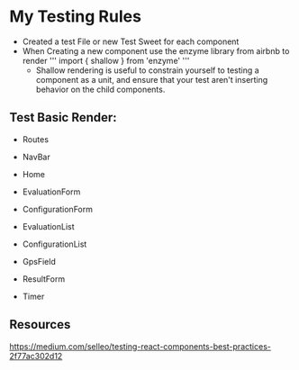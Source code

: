 # My Testing Rules
* Created a test File or new Test Sweet for each component
* When Creating a new component use the enzyme library from airbnb to render 
    ''' import { shallow } from 'enzyme' '''
    * Shallow rendering is useful to constrain yourself to testing a component as a unit, and ensure that your test aren't inserting behavior on the child components.

 
## Test Basic Render: 
- Routes
- NavBar
- Home
- EvaluationForm
- ConfigurationForm
- EvaluationList
- ConfigurationList

- GpsField

- ResultForm

- Timer


## Resources

https://medium.com/selleo/testing-react-components-best-practices-2f77ac302d12